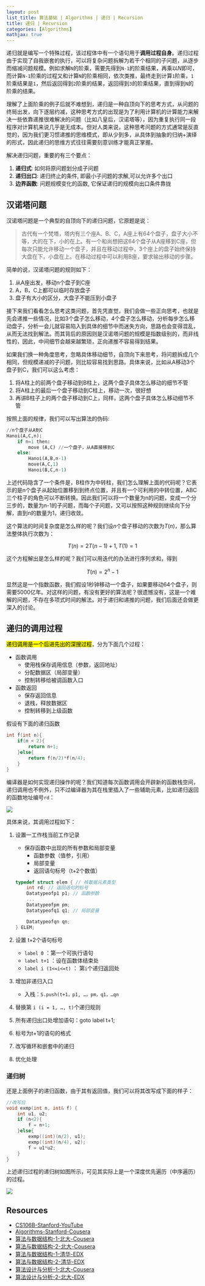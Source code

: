 ```yaml
---
layout: post
list_title: 算法基础 | Algorithms | 递归 | Recursion
title: 递归 | Recursion
categories: [Algorithms]
mathjax: true
---
```


递归就是编写一个特殊过程，该过程体中有一个语句用于**调用过程自身**。递归过程由于实现了自我嵌套的执行，可以将复杂问题拆解为若干个相同的子问题，从逐步而缩减问题规模。例如求解`N`的阶乘，需要先得到`N-1`的阶乘结果，再乘以$N$即可，而计算`N-1`阶乘的过程又和计算`N`的阶乘相同，依次类推，最终走到计算`1`阶乘，`1`阶乘结果是`1`，然后返回得到`2`阶乘的结果，返回得到`3`的阶乘结果，直到得到`N`的阶乘的结果。

理解了上面阶乘的例子后就不难想到，递归是一种自顶向下的思考方式，从问题的终局出发，向下逐层约减，这种思考方式的出现是为了利用计算机的计算能力来解决一些依靠递推很难解决的问题（比如八皇后，汉诺塔等），因为重复执行同一段程序对计算机来说几乎是无成本。但对人类来说，这种思考问题的方式通常是反直觉的，因为我们更习惯递推的思维模式，即从少到多，从具体到抽象的归纳+演绎的形式，因此递归的思维方式往往需要刻意训练才能真正掌握。

解决递归问题，重要的有三个要点：

1. **递归式**: 如何将原问题划分成子问题
2. **递归出口**: 递归终止的条件, 即最小子问题的求解,可以允许多个出口
3. **边界函数**: 问题规模变化的函数, 它保证递归的规模向出口条件靠拢


## 汉诺塔问题

汉诺塔问题是一个典型的自顶向下的递归问题，它原题是说：

> 古代有一个梵塔，塔内有三个座A、B、C，A座上有64个盘子，盘子大小不等，大的在下，小的在上。有一个和尚想把这64个盘子从A座移到C座，但每次只能允许移动一个盘子，并且在移动过程中，3个座上的盘子始终保持大盘在下，小盘在上。在移动过程中可以利用B座，要求输出移动的步骤。

简单的说，汉诺塔问题的规则如下：

1. 从A座出发，移动n个盘子到C座
2. A，B，C上都可以临时存放盘子
3. 盘子有大小的区分，大盘子不能压到小盘子

接下来我们看看怎么思考这类问题，首先凭直觉，我们会做一些正向思考，也就是先会递推一些情况，比如3个盘子怎么移动，4个盘子怎么移动，分析每步怎么移动盘子，分析一会儿就容易陷入到具体的细节中而迷失方向，思路也会变得混乱，从而无法找到解法。而其背后的原因则是汉诺塔问题的规模是指数级别的，而非线性的，因此，中间细节会越来越繁琐，正向递推不容易得到结果。

如果我们换一种角度思考，忽略具体移动细节，自顶向下来思考，将问题拆成几个相同，但规模递减的子问题，则比较容易找到思路。具体来说，比如从A移动3个盘子到C，我们可以这么考虑：

1. 将A柱上的前两个盘子移动到B柱上，这两个盘子具体怎么移动的细节不管
2. 将A柱上的最后一个盘子移动到C柱上，移动一次，很好想
3. 再讲B柱子上的两个盘子移动到C上，同样，这两个盘子具体怎么移动细节不管

按照上面的规律，我们可以写出算法的伪码:

```python
//n个盘子从A到C
Hanoi(A,C,n):
    if n=1 then:
        move (A,C) //一个盘子，从A直接移到C
    else:
        Hanoi(A,B,n-1) 
        move(A,C,1)
        Hanoi(B,C,n-1)
```

上述代码隐含了一个条件是，B柱作为中转柱，我们怎么理解上面的代码呢？它表示的是n个盘子从起始位置移到到终点位置，并且有一个可利用的中转位置，ABC三个柱子的角色可以不断转换。因此我们可以将一个数量为n的问题，变成一个分三步的，数量为n-1的子问题，而每个子问题，又可以按照这种规则继续向下分解，直到n的数量为1，递归收敛。

这个算法的时间复杂度是怎么样的呢？我们设$n$个盘子移动的次数为$T(n)$，那么算法整体执行次数为：

$$
    T(n) = 2T(n-1)+1, T(1)=1 
$$

这个方程解出是怎么样的呢？我们可以用迭代的办法进行序列求和，得到

$$
    T(n) = 2^n-1
$$

显然这是一个指数函数，我们假设1秒钟移动一个盘子，如果要移动64个盘子，则需要5000亿年。对这样的问题，有没有更好的算法呢？很遗憾没有，这是一个难解的问题，不存在多项式时间的解法。对于递归和递推的问题，我们后面还会做更深入的讨论。

## 递归的调用过程

<mark>递归调用是一个后进先出的深搜过程</mark>，分为下面几个过程：

- 函数调用
    - 使用栈保存调用信息（参数，返回地址）
    - 分配数据区（局部变量）
    - 控制转移给被调函数入口
- 函数返回
    - 保存返回信息
    - 退栈，释放数据区
    - 控制转移到上级函数

假设有下面的递归函数

```cpp
int f(int n){
    if(n < 2){
        return n+1;
    }else{
        return f(n/2)*f(n/4);
    }
}
```
编译器是如何实现递归操作的呢？我们知道每次函数调用会开辟新的函数栈空间，递归调用也不例外，只不过编译器为其在栈里插入了一些辅助元素，比如递归返回的函数地址编号`rd`：

<img src="{{site.baseurl}}/assets/images/2015/02/stack1.png" style="margin-left:auto; margin-right:auto;display:block">

具体来说，其调用过程如下：

1. 设置一工作栈当前工作记录
    - 保存函数中出现的所有参数和局部变量
        - 函数参数（值参，引用）
        - 局部变量
        - 返回语句标号（t+2个数值）

    ```cpp
    typedef struct elem { // 栈数据元素类型
        int rd; // 返回语句的标号
        Datatypeofp1 p1; // 函数参数
        ...
        Datatypeofpm pm;
        Datatypeofq1 q1; // 局部变量

        Datatypeofqn qn;
    } ELEM;
    ```    
2. 设置 t+2个语句标号
    - `label 0` ：第一个可执行语句
    - `label t+1` ：设在函数体结束处
    - `label i (1<=i<=t)` ： 第`i`个递归返回处
3. 增加非递归入口
    - 入栈：`S.push(t+1，p1, …，pm，q1，…qn`
4. 替换第 `i (i = 1, …, t)`个递归规则
5. 所有递归出口处增加语句：goto label t+1;
6. 标号为t+1的语句的格式
7. 改写循环和嵌套中的递归
8. 优化处理

### 递归树

还是上面例子的递归函数，由于其有返回值，我们可以将其改写成下面的样子：

```cpp
//改写后    
void exmp(int n, int& f) {
    int u1, u2;
    if (n<2){
        f = n+1;
    }else{
        exmp((int)(n/2), u1);
        exmp((int)(n/4), u2);
        f = u1*u2;
    }
}
```
    
上述递归过程的递归树如图所示，可见其实际上是一个深度优先遍历（中序遍历）的过程。

![](/assets/images/2007/08/tree1.png)



## Resources


- [CS106B-Stanford-YouTube](https://www.youtube.com/watch?v=NcZ2cu7gc-A&list=PLnfg8b9vdpLn9exZweTJx44CII1bYczuk)
- [Algorithms-Stanford-Cousera](https://www.coursera.org/learn/algorithms-divide-conquer/home/welcome)
- [算法与数据结构-1-北大-Cousera](https://www.coursera.org/learn/shuju-jiegou-suanfa/home/welcome)
- [算法与数据结构-2-北大-Cousera](https://www.coursera.org/learn/gaoji-shuju-jiegou/home/welcome)
- [算法与数据结构-1-清华-EDX](https://courses.edx.org/courses/course-v1:TsinghuaX+30240184.1x+3T2017/course/)
- [算法与数据结构-2-清华-EDX](https://courses.edx.org/courses/course-v1:PekingX+04833050X+1T2016/course/)
- [算法设计与分析-1-北大-Cousera](https://www.coursera.org/learn/algorithms/home/welcome)
- [算法设计与分析-2-北大-EDX](https://courses.edx.org/courses/course-v1:PekingX+04833050X+1T2016/course/)

